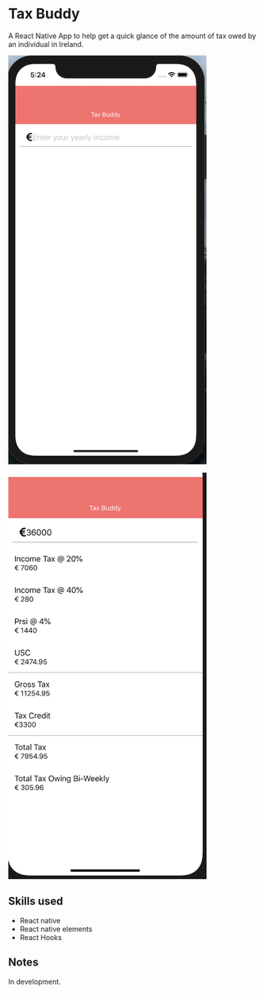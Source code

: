 # Tax Buddy

A React Native App to help get a quick glance of the amount of tax owed by an individual in Ireland.

![alt text](https://github.com/raysmithdev/income-tax-calculator/blob/master/assets/screenshot.png)

![alt text](https://github.com/raysmithdev/income-tax-calculator/blob/master/assets/screenshot-2.png)

## Skills used
* React native
* React native elements
* React Hooks

## Notes

In development.
